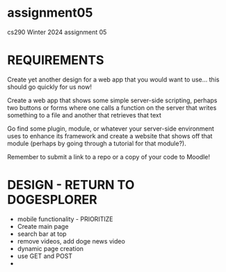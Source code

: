 # assignment05  
cs290 Winter 2024 assignment 05  


# REQUIREMENTS  

  Create yet another design for a web app that you would want to use… this should go quickly for us now!  

  Create a web app that shows some simple server-side scripting, perhaps two buttons or forms where one calls a function on the server that writes something to a file and another that retrieves that text  

  Go find some plugin, module, or whatever your server-side environment uses to enhance its framework and create a website that shows off that module (perhaps by going through a tutorial for that module?).  

  Remember to submit a link to a repo or a copy of your code to Moodle!  


# DESIGN - RETURN TO DOGESPLORER

* mobile functionality - PRIORITIZE
* Create main page
* search bar at top
* remove videos, add doge news video
* dynamic page creation
* use GET and POST
* 